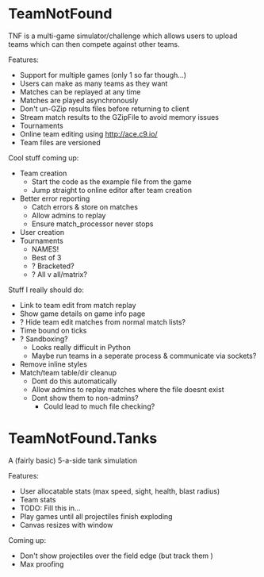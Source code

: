 TeamNotFound
============

TNF is a multi-game simulator/challenge which allows users to upload teams which
can then compete against other teams.

Features:
  * Support for multiple games (only 1 so far though...)
  * Users can make as many teams as they want
  * Matches can be replayed at any time
  * Matches are played asynchronously
  * Don't un-GZip results files before returning to client
  * Stream match results to the GZipFile to avoid memory issues
  * Tournaments
  * Online team editing using http://ace.c9.io/
  * Team files are versioned

Cool stuff coming up:
  * Team creation
    * Start the code as the example file from the game
    * Jump straight to online editor after team creation
  * Better error reporting
    * Catch errors & store on matches
    * Allow admins to replay
    * Ensure match_processor never stops
  * User creation
  * Tournaments
    * NAMES!
    * Best of 3
    * ? Bracketed?
    * ? All v all/matrix?

Stuff I really should do:
  * Link to team edit from match replay
  * Show game details on game info page
  * ? Hide team edit matches from normal match lists?
  * Time bound on ticks
  * ? Sandboxing?
    * Looks really difficult in Python
    * Maybe run teams in a seperate process & communicate via sockets?
  * Remove inline styles
  * Match/team table/dir cleanup
    * Dont do this automatically
    * Allow admins to replay matches where the file doesnt exist
    * Dont show them to non-admins?
      * Could lead to much file checking?


TeamNotFound.Tanks
==================

A (fairly basic) 5-a-side tank simulation

Features:
  * User allocatable stats (max speed, sight, health, blast radius)
  * Team stats
  * TODO: Fill this in...
  * Play games until all projectiles finish exploding
  * Canvas resizes with window

Coming up:
  * Don't show projectiles over the field edge (but track them )
  * Max proofing
